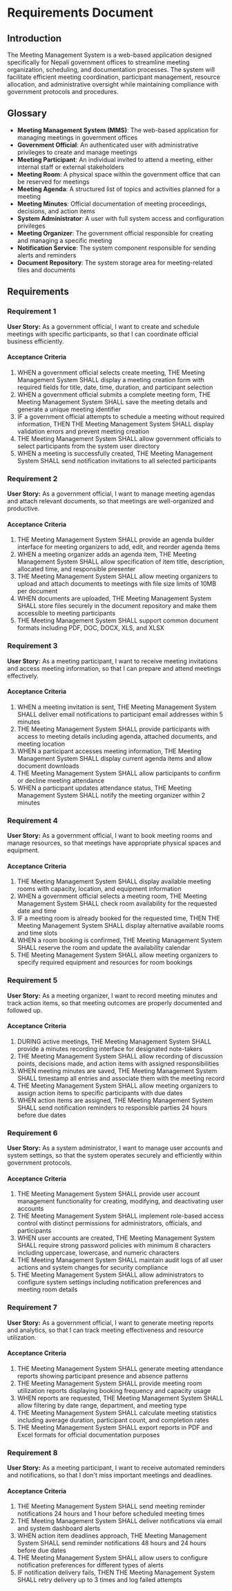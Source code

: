 # Requirements Document

## Introduction

The Meeting Management System is a web-based application designed specifically for Nepali government offices to streamline meeting organization, scheduling, and documentation processes. The system will facilitate efficient meeting coordination, participant management, resource allocation, and administrative oversight while maintaining compliance with government protocols and procedures.

## Glossary

- **Meeting Management System (MMS)**: The web-based application for managing meetings in government offices
- **Government Official**: An authenticated user with administrative privileges to create and manage meetings
- **Meeting Participant**: An individual invited to attend a meeting, either internal staff or external stakeholders
- **Meeting Room**: A physical space within the government office that can be reserved for meetings
- **Meeting Agenda**: A structured list of topics and activities planned for a meeting
- **Meeting Minutes**: Official documentation of meeting proceedings, decisions, and action items
- **System Administrator**: A user with full system access and configuration privileges
- **Meeting Organizer**: The government official responsible for creating and managing a specific meeting
- **Notification Service**: The system component responsible for sending alerts and reminders
- **Document Repository**: The system storage area for meeting-related files and documents

## Requirements

### Requirement 1

**User Story:** As a government official, I want to create and schedule meetings with specific participants, so that I can coordinate official business efficiently.

#### Acceptance Criteria

1. WHEN a government official selects create meeting, THE Meeting Management System SHALL display a meeting creation form with required fields for title, date, time, duration, and participant selection
2. WHEN a government official submits a complete meeting form, THE Meeting Management System SHALL save the meeting details and generate a unique meeting identifier
3. IF a government official attempts to schedule a meeting without required information, THEN THE Meeting Management System SHALL display validation errors and prevent meeting creation
4. THE Meeting Management System SHALL allow government officials to select participants from the system user directory
5. WHEN a meeting is successfully created, THE Meeting Management System SHALL send notification invitations to all selected participants

### Requirement 2

**User Story:** As a government official, I want to manage meeting agendas and attach relevant documents, so that meetings are well-organized and productive.

#### Acceptance Criteria

1. THE Meeting Management System SHALL provide an agenda builder interface for meeting organizers to add, edit, and reorder agenda items
2. WHEN a meeting organizer adds an agenda item, THE Meeting Management System SHALL allow specification of item title, description, allocated time, and responsible presenter
3. THE Meeting Management System SHALL allow meeting organizers to upload and attach documents to meetings with file size limits of 10MB per document
4. WHEN documents are uploaded, THE Meeting Management System SHALL store files securely in the document repository and make them accessible to meeting participants
5. THE Meeting Management System SHALL support common document formats including PDF, DOC, DOCX, XLS, and XLSX

### Requirement 3

**User Story:** As a meeting participant, I want to receive meeting invitations and access meeting information, so that I can prepare and attend meetings effectively.

#### Acceptance Criteria

1. WHEN a meeting invitation is sent, THE Meeting Management System SHALL deliver email notifications to participant email addresses within 5 minutes
2. THE Meeting Management System SHALL provide participants with access to meeting details including agenda, attached documents, and meeting location
3. WHEN a participant accesses meeting information, THE Meeting Management System SHALL display current agenda items and allow document downloads
4. THE Meeting Management System SHALL allow participants to confirm or decline meeting attendance
5. WHEN a participant updates attendance status, THE Meeting Management System SHALL notify the meeting organizer within 2 minutes

### Requirement 4

**User Story:** As a government official, I want to book meeting rooms and manage resources, so that meetings have appropriate physical spaces and equipment.

#### Acceptance Criteria

1. THE Meeting Management System SHALL display available meeting rooms with capacity, location, and equipment information
2. WHEN a government official selects a meeting room, THE Meeting Management System SHALL check room availability for the requested date and time
3. IF a meeting room is already booked for the requested time, THEN THE Meeting Management System SHALL display alternative available rooms and time slots
4. WHEN a room booking is confirmed, THE Meeting Management System SHALL reserve the room and update the availability calendar
5. THE Meeting Management System SHALL allow meeting organizers to specify required equipment and resources for room bookings

### Requirement 5

**User Story:** As a meeting organizer, I want to record meeting minutes and track action items, so that meeting outcomes are properly documented and followed up.

#### Acceptance Criteria

1. DURING active meetings, THE Meeting Management System SHALL provide a minutes recording interface for designated note-takers
2. THE Meeting Management System SHALL allow recording of discussion points, decisions made, and action items with assigned responsibilities
3. WHEN meeting minutes are saved, THE Meeting Management System SHALL timestamp all entries and associate them with the meeting record
4. THE Meeting Management System SHALL allow meeting organizers to assign action items to specific participants with due dates
5. WHEN action items are assigned, THE Meeting Management System SHALL send notification reminders to responsible parties 24 hours before due dates

### Requirement 6

**User Story:** As a system administrator, I want to manage user accounts and system settings, so that the system operates securely and efficiently within government protocols.

#### Acceptance Criteria

1. THE Meeting Management System SHALL provide user account management functionality for creating, modifying, and deactivating user accounts
2. THE Meeting Management System SHALL implement role-based access control with distinct permissions for administrators, officials, and participants
3. WHEN user accounts are created, THE Meeting Management System SHALL require strong password policies with minimum 8 characters including uppercase, lowercase, and numeric characters
4. THE Meeting Management System SHALL maintain audit logs of all user actions and system changes for security compliance
5. THE Meeting Management System SHALL allow administrators to configure system settings including notification preferences and meeting room details

### Requirement 7

**User Story:** As a government official, I want to generate meeting reports and analytics, so that I can track meeting effectiveness and resource utilization.

#### Acceptance Criteria

1. THE Meeting Management System SHALL generate meeting attendance reports showing participant presence and absence patterns
2. THE Meeting Management System SHALL provide meeting room utilization reports displaying booking frequency and capacity usage
3. WHEN reports are requested, THE Meeting Management System SHALL allow filtering by date range, department, and meeting type
4. THE Meeting Management System SHALL calculate meeting statistics including average duration, participant count, and completion rates
5. THE Meeting Management System SHALL export reports in PDF and Excel formats for official documentation purposes

### Requirement 8

**User Story:** As a meeting participant, I want to receive automated reminders and notifications, so that I don't miss important meetings and deadlines.

#### Acceptance Criteria

1. THE Meeting Management System SHALL send meeting reminder notifications 24 hours and 1 hour before scheduled meeting times
2. THE Meeting Management System SHALL deliver notifications via email and system dashboard alerts
3. WHEN action item deadlines approach, THE Meeting Management System SHALL send reminder notifications 48 hours and 24 hours before due dates
4. THE Meeting Management System SHALL allow users to configure notification preferences for different types of alerts
5. IF notification delivery fails, THEN THE Meeting Management System SHALL retry delivery up to 3 times and log failed attempts